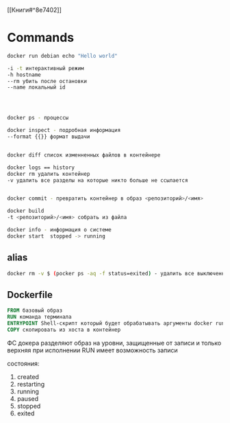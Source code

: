 [[Книги#^8e7402]]

# Commands
```bash
docker run debian echo "Hello world"

-i -t интерактивный режим
-h hostname
--rm убить после остановки
--name локальный id




docker ps - процессы

docker inspect - подробная информация 
--format {{}} формат выдачи


docker diff список изменненных файлов в контейнере

docker logs == history
docker rm удалить контейнер
-v удалить все разделы на которые никто больше не ссылается 


docker commit - превратить контейнер в образ <репозиторий>/<имя>

docker build
-t <репозиторий>/<имя> собрать из файла

docker info - информация о системе
docker start  stopped -> running
```



## alias 
```bash
docker rm -v $ (pocker ps -aq -f status=exited) - удалить все выключенные контейнеры 

```

## Dockerfile
```dockerfile 
FROM базовый образ
RUN команда терминала
ENTRYPOINT Shell-скрипт который будет обрабатывать аргументы docker run
COPY скопировать из хоста в контейнер

```

ФС докера разделяют образ на уровни, защищенные от записи и только верхняя при исполнении RUN имеет возможность записи

состояния:
1. created
2. restarting
3. running
4. paused
5. stopped
6. exited
